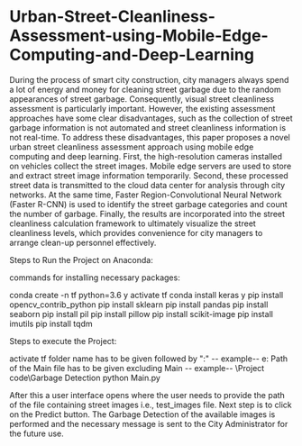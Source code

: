 # Urban-Street-Cleanliness-Assessment-using-Mobile-Edge-Computing-and-Deep-Learning
During the process of smart city construction, city managers always spend a lot of energy and money for cleaning street garbage due to the random appearances of street garbage. Consequently, visual street cleanliness assessment is particularly important. However, the existing assessment approaches have some clear disadvantages, such as the collection of street garbage information is not automated and street cleanliness information is not real-time. To address these disadvantages, this paper proposes a novel urban street cleanliness assessment approach using mobile edge computing and deep learning. First, the high-resolution cameras installed on vehicles collect the street images. Mobile edge servers are used to store and extract street image information temporarily. Second, these processed street data is transmitted to the cloud data center for analysis through city networks. At the same time, Faster Region-Convolutional Neural Network (Faster R-CNN) is used to identify the street garbage categories and count the number of garbage. Finally, the results are incorporated into the street cleanliness calculation framework to ultimately visualize the street cleanliness levels, which provides convenience for city managers to arrange clean-up personnel effectively.

Steps to Run the Project on Anaconda:

commands for installing necessary packages:

conda create -n tf python=3.6
y
activate tf
conda install keras
y
pip install opencv_contrib_python
pip install sklearn
pip install pandas
pip install seaborn
pip install pil
pip install pillow
pip install scikit-image
pip install imutils
pip install tqdm

Steps to execute the Project:

activate tf
folder name has to be given followed by ":" -- example--  e:
Path of the Main file has to be given excluding Main -- example-- \Project code\Garbage Detection
python Main.py

After this a user interface opens where the user needs to provide the path of the file containing street images i.e., test_images file. 
Next step is to click on the Predict button.
The Garbage Detection of the available images is performed and the necessary message is sent to the City Administrator for the future use.
